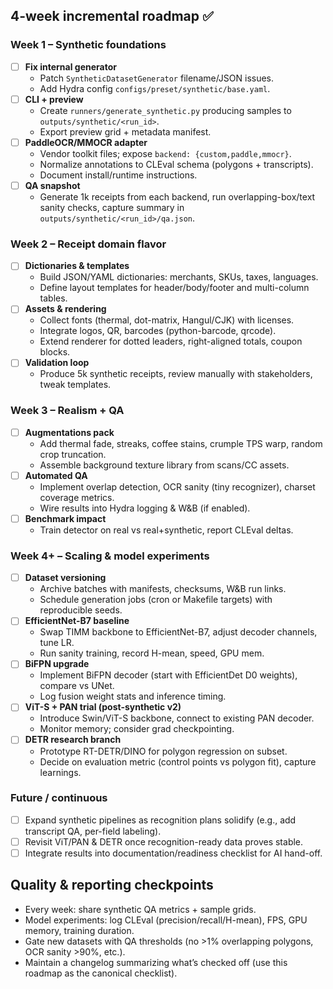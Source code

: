 
## 4-week incremental roadmap ✅

### Week 1 – Synthetic foundations
- [ ] **Fix internal generator**
  - Patch `SyntheticDatasetGenerator` filename/JSON issues.
  - Add Hydra config `configs/preset/synthetic/base.yaml`.
- [ ] **CLI + preview**
  - Create `runners/generate_synthetic.py` producing samples to `outputs/synthetic/<run_id>`.
  - Export preview grid + metadata manifest.
- [ ] **PaddleOCR/MMOCR adapter**
  - Vendor toolkit files; expose `backend: {custom,paddle,mmocr}`.
  - Normalize annotations to CLEval schema (polygons + transcripts).
  - Document install/runtime instructions.
- [ ] **QA snapshot**
  - Generate 1k receipts from each backend, run overlapping-box/text sanity checks, capture summary in `outputs/synthetic/<run_id>/qa.json`.

### Week 2 – Receipt domain flavor
- [ ] **Dictionaries & templates**
  - Build JSON/YAML dictionaries: merchants, SKUs, taxes, languages.
  - Define layout templates for header/body/footer and multi-column tables.
- [ ] **Assets & rendering**
  - Collect fonts (thermal, dot-matrix, Hangul/CJK) with licenses.
  - Integrate logos, QR, barcodes (python-barcode, qrcode).
  - Extend renderer for dotted leaders, right-aligned totals, coupon blocks.
- [ ] **Validation loop**
  - Produce 5k synthetic receipts, review manually with stakeholders, tweak templates.

### Week 3 – Realism + QA
- [ ] **Augmentations pack**
  - Add thermal fade, streaks, coffee stains, crumple TPS warp, random crop truncation.
  - Assemble background texture library from scans/CC assets.
- [ ] **Automated QA**
  - Implement overlap detection, OCR sanity (tiny recognizer), charset coverage metrics.
  - Wire results into Hydra logging & W&B (if enabled).
- [ ] **Benchmark impact**
  - Train detector on real vs real+synthetic, report CLEval deltas.

### Week 4+ – Scaling & model experiments
- [ ] **Dataset versioning**
  - Archive batches with manifests, checksums, W&B run links.
  - Schedule generation jobs (cron or Makefile targets) with reproducible seeds.
- [ ] **EfficientNet-B7 baseline**
  - Swap TIMM backbone to EfficientNet-B7, adjust decoder channels, tune LR.
  - Run sanity training, record H-mean, speed, GPU mem.
- [ ] **BiFPN upgrade**
  - Implement BiFPN decoder (start with EfficientDet D0 weights), compare vs UNet.
  - Log fusion weight stats and inference timing.
- [ ] **ViT-S + PAN trial (post-synthetic v2)**
  - Introduce Swin/ViT-S backbone, connect to existing PAN decoder.
  - Monitor memory; consider grad checkpointing.
- [ ] **DETR research branch**
  - Prototype RT-DETR/DINO for polygon regression on subset.
  - Decide on evaluation metric (control points vs polygon fit), capture learnings.

### Future / continuous
- [ ] Expand synthetic pipelines as recognition plans solidify (e.g., add transcript QA, per-field labeling).
- [ ] Revisit ViT/PAN & DETR once recognition-ready data proves stable.
- [ ] Integrate results into documentation/readiness checklist for AI hand-off.

## Quality & reporting checkpoints
- Every week: share synthetic QA metrics + sample grids.
- Model experiments: log CLEval (precision/recall/H-mean), FPS, GPU memory, training duration.
- Gate new datasets with QA thresholds (no >1% overlapping polygons, OCR sanity >90%, etc.).
- Maintain a changelog summarizing what’s checked off (use this roadmap as the canonical checklist).
